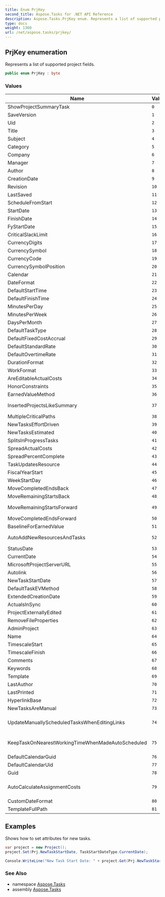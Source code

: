 ```yaml
---
title: Enum PrjKey
second_title: Aspose.Tasks for .NET API Reference
description: Aspose.Tasks.PrjKey enum. Represents a list of supported project fields
type: docs
weight: 1360
url: /net/aspose.tasks/prjkey/
---
```

## PrjKey enumeration

Represents a list of supported project fields.

```csharp
public enum PrjKey : byte
```

### Values

| Name | Value | Description |
| --- | --- | --- |
| ShowProjectSummaryTask | `0` | Represents the ShowProjectSummaryTask (Project) field. |
| SaveVersion | `1` | Represents the SaveVersion (Project) field. |
| Uid | `2` | Represents the Uid (Project) field. |
| Title | `3` | Represents the Title (Project) field. |
| Subject | `4` | Represents the Subject (Project) field. |
| Category | `5` | Represents the Category (Project) field. |
| Company | `6` | Represents the Company (Project) field. |
| Manager | `7` | Represents the Manager (Project) field. |
| Author | `8` | Represents the Author (Project) field. |
| CreationDate | `9` | Represents the CreationDate (Project) field. |
| Revision | `10` | Represents the Revision (Project) field. |
| LastSaved | `11` | Represents the LastSaved (Project) field. |
| ScheduleFromStart | `12` | Represents the ScheduleFromStart (Project) field. |
| StartDate | `13` | Represents the StartDate (Project) field. |
| FinishDate | `14` | Represents the FinishDate (Project) field. |
| FyStartDate | `15` | Represents the |
| CriticalSlackLimit | `16` | Represents the CriticalSlackLimit (Project) field. |
| CurrencyDigits | `17` | Represents the CurrencyDigits (Project) field. |
| CurrencySymbol | `18` | Represents the CurrencySymbol (Project) field. |
| CurrencyCode | `19` | Represents the CurrencyCode (Project) field. |
| CurrencySymbolPosition | `20` | Represents the CurrencySymbolPosition (Project) field. |
| Calendar | `21` | Represents the Calendar (Project) field. |
| DateFormat | `22` | Represents the DateFormat (Project) field. |
| DefaultStartTime | `23` | Represents the DefaultStartTime (Project) field. |
| DefaultFinishTime | `24` | Represents the DefaultFinishTime (Project) field. |
| MinutesPerDay | `25` | Represents the MinutesPerDay (Project) field. |
| MinutesPerWeek | `26` | Represents the MinutesPerWeek (Project) field. |
| DaysPerMonth | `27` | Represents the DaysPerMonth (Project) field. |
| DefaultTaskType | `28` | Represents the DefaultTaskType (Project) field. |
| DefaultFixedCostAccrual | `29` | Represents the DefaultFixedCostAccrual (Project) field. |
| DefaultStandardRate | `30` | Represents the DefaultStandardRate (Project) field. |
| DefaultOvertimeRate | `31` | Represents the DefaultOvertimeRate (Project) field. |
| DurationFormat | `32` | Represents the DurationFormat (Project) field. |
| WorkFormat | `33` | Represents the WorkFormat (Project) field. |
| AreEditableActualCosts | `34` | Represents the AreEditableActualCosts (Project) field. |
| HonorConstraints | `35` | Represents the HonorConstraints (Project) field. |
| EarnedValueMethod | `36` | Represents the EarnedValueMethod (Project) field. |
| InsertedProjectsLikeSummary | `37` | Represents the InsertedProjectsLikeSummary (Project) field. |
| MultipleCriticalPaths | `38` | Represents the MultipleCriticalPaths (Project) field. |
| NewTasksEffortDriven | `39` | Represents the NewTasksEffortDriven (Project) field. |
| NewTasksEstimated | `40` | Represents the NewTasksEstimated (Project) field. |
| SplitsInProgressTasks | `41` | Represents the SplitsInProgressTasks (Project) field. |
| SpreadActualCosts | `42` | Represents the SpreadActualCosts (Project) field. |
| SpreadPercentComplete | `43` | Represents the SpreadPercentComplete (Project) field. |
| TaskUpdatesResource | `44` | Represents the TaskUpdatesResource (Project) field. |
| FiscalYearStart | `45` | Represents the FiscalYearStart (Project) field. |
| WeekStartDay | `46` | Represents the WeekStartDay (Project) field. |
| MoveCompletedEndsBack | `47` | Represents the MoveCompletedEndsBack (Project) field. |
| MoveRemainingStartsBack | `48` | Represents the MoveRemainingStartsBack (Project) field. |
| MoveRemainingStartsForward | `49` | Represents the MoveRemainingStartsForward (Project) field. |
| MoveCompletedEndsForward | `50` | Represents the MoveCompletedEndsForward (Project) field. |
| BaselineForEarnedValue | `51` | Represents the BaselineForEarnedValue (Project) field. |
| AutoAddNewResourcesAndTasks | `52` | Represents the AutoAddNewResourcesAndTasks (Project) field. |
| StatusDate | `53` | Represents the StatusDate (Project) field. |
| CurrentDate | `54` | Represents the CurrentDate (Project) field. |
| MicrosoftProjectServerURL | `55` | Represents the MicrosoftProjectServerURL (Project) field. |
| Autolink | `56` | Represents the Autolink (Project) field. |
| NewTaskStartDate | `57` | Represents the NewTaskStartDate (Project) field. |
| DefaultTaskEVMethod | `58` | Represents the DefaultTaskEVMethod (Project) field. |
| ExtendedCreationDate | `59` | Represents the ExtendedCreationDate (Project) field. |
| ActualsInSync | `60` | Represents the ActualsInSync (Project) field. |
| ProjectExternallyEdited | `61` | Represents the ProjectExternallyEdited (Project) field. |
| RemoveFileProperties | `62` | Represents the RemoveFileProperties (Project) field. |
| AdminProject | `63` | Represents the AdminProject (Project) field. |
| Name | `64` | Represents the Name (Project) field. |
| TimescaleStart | `65` | Represents the TimescaleStart (Project) field. |
| TimescaleFinish | `66` | Represents the TimescaleFinish (Project) field. |
| Comments | `67` | Represents the Comments (Project) field. |
| Keywords | `68` | Represents the Keywords (Project) field. |
| Template | `69` | Represents the Template (Project) field. |
| LastAuthor | `70` | Represents the LastAuthor (Project) field. |
| LastPrinted | `71` | Represents the LastPrinted (Project) field. |
| HyperlinkBase | `72` | Represents the HyperlinkBase (Project) field. |
| NewTasksAreManual | `73` | Represents the NewTasksAreManual (Project) field. |
| UpdateManuallyScheduledTasksWhenEditingLinks | `74` | Represents the UpdateManuallyScheduledTasksWhenEditingLinks (Project) field. |
| KeepTaskOnNearestWorkingTimeWhenMadeAutoScheduled | `75` | Represents the KeepTaskOnNearestWorkingTimeWhenMadeAutoScheduled (Project) field. |
| DefaultCalendarGuid | `76` | Default calendar guid. |
| DefaultCalendarUid | `77` | Default calendar uid. |
| Guid | `78` | Represents the guid of a project. |
| AutoCalculateAssignmentCosts | `79` | Determines whether assignment cost and remaining cost should be auto calculated using assignment's work and resource rates. |
| CustomDateFormat | `80` | Represents user-defined date format. |
| TemplateFullPath | `81` | Represents the Template (Project) full file name. |

## Examples

Shows how to set attributes for new tasks.

```csharp
var project = new Project();
project.Set(Prj.NewTaskStartDate, TaskStartDateType.CurrentDate);

Console.WriteLine("New Task Start Date: " + project.Get(Prj.NewTaskStartDate));
```

### See Also

* namespace [Aspose.Tasks](../../aspose.tasks/)
* assembly [Aspose.Tasks](../../)


